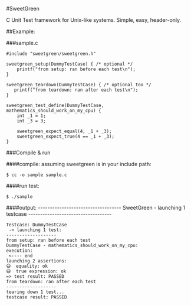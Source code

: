 #SweetGreen

C Unit Test framework for Unix-like systems. Simple, easy, header-only.

##Example:

###sample.c

    #include "sweetgreen/sweetgreen.h"

    sweetgreen_setup(DummyTestCase) { /* optional */
        printf("from setup: ran before each test\n");
    }

    sweetgreen_teardown(DummyTestCase) { /* optional too */
       printf("from teardown: ran after each test\n");
    }
    
    sweetgreen_test_define(DummyTestCase, mathematics_should_work_on_my_cpu) {
    	int _1 = 1;
    	int _3 = 3;
    
    	sweetgreen_expect_equal(4, _1 + _3);
    	sweetgreen_expect_true(4 == _1 + _3);
    }

###Compile & run

####compile:
assuming sweetgreen is in your include path:

    $ cc -o sample sample.c

####run test:

    $ ./sample

####output:
    *-----------------------------------*
      SweetGreen - launching 1 testcase 
    *-----------------------------------*
    
    Testcase: DummyTestCase
     -> launching 1 test:
    -------------------
    from setup: ran before each test
    DummyTestCase - mathematics_should_work_on_my_cpu:
    execution:
     <---- end
    launching 2 assertions:
    😃  equality: ok
    😃  true expression: ok
    => ️test result: PASSED
    from teardown: ran after each test
    -------------------
    tearing down 1 test...
    testcase result: PASSED
